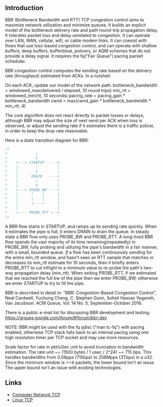 ## Introduction

BBR (Bottleneck Bandwidth and RTT) TCP congestion control aims to maximize network utilization and minimize queues.
It builds an explicit model of the bottleneck delivery rate and path round-trip propagation delay.
It tolerates packet loss and delay unrelated to congestion.
It can operate over LAN, WAN, cellular, wifi, or cable modem links.
It can coexist with flows that use loss-based congestion control, and can operate with shallow buffers, deep buffers, bufferbloat, policers, or AQM schemes that do not provide a delay signal.
It requires the fq("Fair Queue") pacing packet scheduler.

BBR congestion control computes the sending rate based on the delivery rate (throughput) estimated from ACKs.
In a nutshell:

On each ACK, update our model of the network path:
bottleneck_bandwidth = windowed_max(delivered / elapsed, 10 round trips)
min_rtt = windowed_min(rtt, 10 seconds)
pacing_rate = pacing_gain * bottleneck_bandwidth
cwnd = max(cwnd_gain * bottleneck_bandwidth * min_rtt, 4)

The core algorithm does not react directly to packet losses or delays, although BBR may adjust the size of next send per ACK when loss is observed, or adjust the sending rate if it estimates there is a traffic policer, in order to keep the drop rate reasonable.

Here is a state transition diagram for BBR:

```c
/*
*             |
*             V
*    +---> STARTUP  ----+
*    |        |         |
*    |        V         |
*    |      DRAIN   ----+
*    |        |         |
*    |        V         |
*    +---> PROBE_BW ----+
*    |      ^    |      |
*    |      |    |      |
*    |      +----+      |
*    |                  |
*    +---- PROBE_RTT <--+
*/
```

A BBR flow starts in STARTUP, and ramps up its sending rate quickly.
When it estimates the pipe is full, it enters DRAIN to drain the queue.
In steady state a BBR flow only uses PROBE_BW and PROBE_RTT.
A long-lived BBR flow spends the vast majority of its time remaining(repeatedly) in PROBE_BW, fully probing and utilizing the pipe's bandwidth in a fair manner, with a small, bounded queue.
*If* a flow has been continuously sending for the entire min_rtt window, and hasn't seen an RTT sample that matches or decreases its min_rtt estimate for 10 seconds,
then it briefly enters PROBE_RTT to cut inflight to a minimum value to re-probe the path's two-way propagation delay (min_rtt).
When exiting PROBE_RTT, if we estimated that we reached the full bw of the pipe then we enter PROBE_BW; otherwise we enter STARTUP to try to fill the pipe.

BBR is described in detail in:
"BBR: Congestion-Based Congestion Control",
Neal Cardwell, Yuchung Cheng, C. Stephen Gunn, Soheil Hassas Yeganeh,
Van Jacobson. ACM Queue, Vol. 14 No. 5, September-October 2016.

There is a public e-mail list for discussing BBR development and testing: https://groups.google.com/forum/#!forum/bbr-dev

NOTE: BBR might be used with the fq qdisc ("man tc-fq") with pacing enabled, otherwise TCP stack falls back to an internal pacing using one high resolution timer per TCP socket and may use more resources.


Scale factor for rate in pkt/uSec unit to avoid truncation in bandwidth estimation. The rate unit ~= (1500 bytes / 1 usec / 2^24) ~= 715 bps.
This handles bandwidths from 0.06pps (715bps) to 256Mpps (3Tbps) in a u32.
Since the minimum window is >=4 packets, the lower bound isn't an issue. The upper bound isn't an issue with existing technologies.




## Links

- [Computer Network TCP](/docs/CS/CN/TCP.md)
- [Linux TCP](/docs/CS/OS/Linux/TCP.md)


